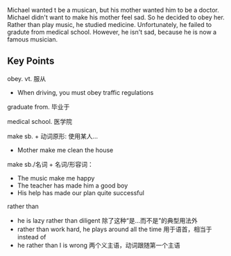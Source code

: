 Michael wanted t be a musican, but his mother wanted him to be a doctor. Michael didn't want to make his mother feel sad. 
So he decided to obey her. Rather than play music, he studied medicine. Unfortunately, he failed to gradute from medical school. 
However, he isn't sad, because he is now a famous musician.

## Key Points
obey. vt. 服从
- When driving, you must obey traffic regulations

graduate from. 毕业于

medical school. 医学院

make sb. + 动词原形: 使用某人...
- Mother make me clean the house

make sb./名词 + 名词/形容词：
- The music make me happy
- The teacher has made him a good boy
- His help has made our plan quite successful

rather than
- he is lazy rather than diligent 除了这种“是...而不是”的典型用法外
- rather than work hard, he plays around all the time 用于语首，相当于 instead of 
- he rather than I is wrong 两个义主语，动词跟随第一个主语

